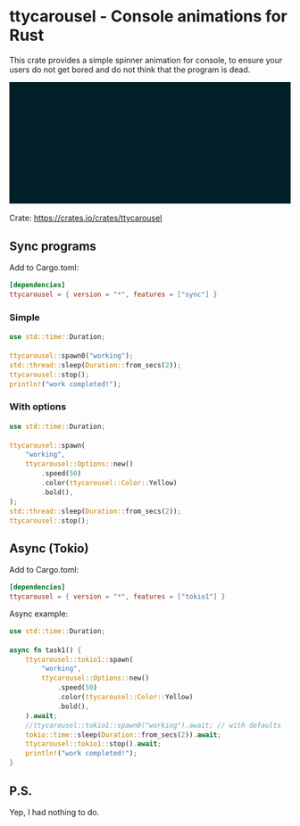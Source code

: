 # ttycarousel - Console animations for Rust

This crate provides a simple spinner animation for console, to ensure your
users do not get bored and do not think that the program is dead.

<img
src="https://raw.githubusercontent.com/divi255/ttycarousel/main/demo.gif" />

Crate: <https://crates.io/crates/ttycarousel>

## Sync programs

Add to Cargo.toml:

```toml
[dependencies]
ttycarousel = { version = "*", features = ["sync"] }
```

### Simple

```rust
use std::time::Duration;

ttycarousel::spawn0("working");
std::thread::sleep(Duration::from_secs(2));
ttycarousel::stop();
println!("work completed!");
```

### With options

```rust
use std::time::Duration;

ttycarousel::spawn(
    "working",
    ttycarousel::Options::new()
        .speed(50)
        .color(ttycarousel::Color::Yellow)
        .bold(),
);
std::thread::sleep(Duration::from_secs(2));
ttycarousel::stop();
```

## Async (Tokio)

Add to Cargo.toml:

```toml
[dependencies]
ttycarousel = { version = "*", features = ["tokio1"] }
```

Async example:

```rust
use std::time::Duration;

async fn task1() {
    ttycarousel::tokio1::spawn(
        "working",
        ttycarousel::Options::new()
            .speed(50)
            .color(ttycarousel::Color::Yellow)
            .bold(),
    ).await;
    //ttycarousel::tokio1::spawn0("working").await; // with defaults
    tokio::time::sleep(Duration::from_secs(2)).await;
    ttycarousel::tokio1::stop().await;
    println!("work completed!");
}
```

## P.S.

Yep, I had nothing to do.
